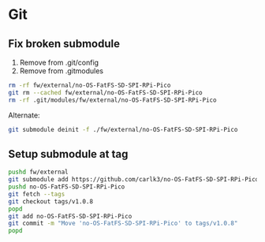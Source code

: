 # Git

## Fix broken submodule

1. Remove from .git/config
2. Remove from .gitmodules

```sh
rm -rf fw/external/no-OS-FatFS-SD-SPI-RPi-Pico
git rm --cached fw/external/no-OS-FatFS-SD-SPI-RPi-Pico
rm -rf .git/modules/fw/external/no-OS-FatFS-SD-SPI-RPi-Pico
```

Alternate:
```sh
git submodule deinit -f ./fw/external/no-OS-FatFS-SD-SPI-RPi-Pico
```

## Setup submodule at tag

```sh
pushd fw/external
git submodule add https://github.com/carlk3/no-OS-FatFS-SD-SPI-RPi-Pico.git
pushd no-OS-FatFS-SD-SPI-RPi-Pico
git fetch --tags
git checkout tags/v1.0.8
popd
git add no-OS-FatFS-SD-SPI-RPi-Pico
git commit -m "Move 'no-OS-FatFS-SD-SPI-RPi-Pico' to tags/v1.0.8"
popd
```
